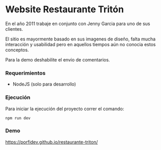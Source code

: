 # Website Restaurante Tritón

En el año 2011 trabaje en conjunto con Jenny Garcia para uno de sus clientes.

El sitio es mayormente basado en sus imagenes de diseño, falta mucha interacción y usabilidad pero en aquellos
tiempos aún no conocia estos conceptos.

Para la demo deshabilite el envio de comentarios.

### Requerimientos

* NodeJS (solo para desarrollo)

### Ejecución

Para iniciar la ejecución del proyecto correr el comando:

`npm run dev`

### Demo

https://porfidev.github.io/restaurante-triton/
